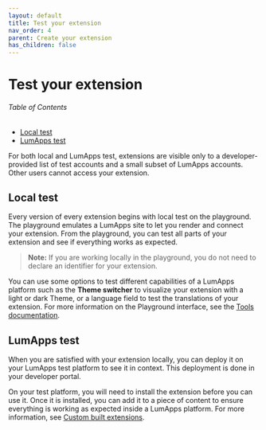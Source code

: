 ```yaml
---
layout: default
title: Test your extension
nav_order: 4
parent: Create your extension
has_children: false
---
```


# Test your extension

<h6>Table of Contents</h6>

-   [Local test](#local-test)
-   [LumApps test](#lumapps-test)

For both local and LumApps test, extensions are visible only to a developer-provided list of test accounts and a small subset of LumApps accounts. Other users cannot access your extension.

## Local test

Every version of every extension begins with local test on the playground. The playground emulates a LumApps site to let you render and connect your extension. From the playground, you can test all parts of your extension and see if everything works as expected.

> **Note:** If you are working locally in the playground, you do not need to declare an identifier for your extension.

You can use some options to test different capabilities of a LumApps platform such as the **Theme switcher** to visualize your extension with a light or dark Theme, or a language field to test the translations of your extension. For more information on the Playground interface, see the [Tools documentation](../tools/index.md).

## LumApps test

When you are satisfied with your extension locally, you can deploy it on your LumApps test platform to see it in context. This deployment is done in your developer portal.

On your test platform, you will need to install the extension before you can use it. Once it is installed, you can add it to a piece of content to ensure everything is working as expected inside a LumApps platform. For more information, see [Custom built extensions](https://docs.lumapps.com/docs/expand-l6014157339667398marketplace-custom_built).
